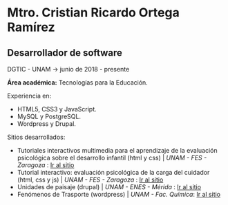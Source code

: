 # Mtro. Cristian Ricardo Ortega Ramírez
## Desarrollador de software
DGTIC - UNAM
-> junio de 2018 - presente

**Área académica:** Tecnologías para la Educación.

Experiencia en:
- HTML5, CSS3 y JavaScript.
- MySQL y PostgreSQL.
- Wordpress y Drupal.

Sitios desarrollados:
- Tutoriales interactivos multimedia para el aprendizaje de la evaluación psicológica sobre el desarrollo infantil  (html y css) | _UNAM - FES - Zaragoza_ : [Ir al sitio](http://evaluaciondesarrolloinfantil.rua.unam.mx/)
- Tutorial interactivo: evaluación psicológica de la carga del cuidador (html, css y js) | _UNAM - FES - Zaragoza_ : [Ir al sitio](http://evaluaciondesarrolloinfantil.rua.unam.mx/cuidador/)
- Unidades de paisaje (drupal) | _UNAM - ENES - Mérida_ : [Ir al sitio](https://unidadesdepaisaje.unam.mx/)
- Fenómenos de Trasporte (wordpress) | _UNAM - Fac. Química_: [Ir al sitio](https://fenomenosdetransporte.unam.mx/)
